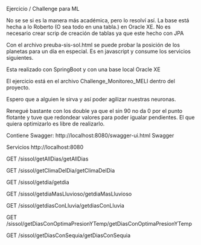 Ejercicio / Challenge para ML

No se se si es la manera más académica, pero lo resolví así. La base está hecha a lo Roberto (O sea todo en una tabla.) en Oracle XE.
No es necesario crear scrip de creación de tablas ya que este hecho con JPA

Con el archivo preuba-sis-sol.html se puede probar la posición de los planetas para un día en especial. Es en javascript y consume los servicios siguientes.

Esta realizado con SpringBoot y con una base local Oracle XE

El ejercicio está en el archivo Challenge_Monitoreo_MELI dentro del proyecto.

Espero que a alguien le sirva y así poder agilizar nuestras neuronas.

Renegué bastante con los double ya que el sin 90 no da 0 por el punto flotante y tuve que redondear valores para poder igualar pendientes.
El que quiera optimizarlo es libre de realizarlo.

Contiene Swagger: http://localhost:8080/swagger-ui.html
Swagger

Servicios
http://localhost:8080

GET
/sissol/getAllDias/getAllDias

GET
/sissol/getClimaDelDia/getClimaDelDia

GET
/sissol/getdia/getdia

GET
/sissol/getdiaMasLluvioso/getdiaMasLluvioso

GET
/sissol/getdiasConLluvia/getdiasConLluvia

GET
/sissol/getDiasConOptimaPresionYTemp/getDiasConOptimaPresionYTemp

GET
/sissol/getDiasConSequia/getDiasConSequia
